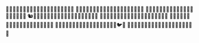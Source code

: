 🌳🌳🌳🌳🌳🌳🌳🌳🌳🌳🌳🌳🌳🌳🌳🌳🌳🌳🌳🌳
🌳🌳🌳🌳🌳🌳🌳🌳🌳🌳🌳🌳🌳🌳🌳🌳🌳🌳🌳🌳
🌳🌳🐹🌳🌳🌳🌳🌳🌳🌳🌳🌳🌳🌳🌳🌳🌳🌳🌳🌳
🐿🦉🌳🌳🌳🌳🌳🌳🌳🍁🌳🌳🌳🌳🌳🌳🌳🌳🌳🌳
🌳🌳🌳🌳🌳🌳🐢🌳🌳🌳🐝🌳🌳🍄🌳🌳🌳🌳🌳🌳
🌳🌳🌳🌳🌳🌳🌳🌳🌳🌳🌳🌳🌳🌳🌳🌳🌳🌳🌳🌳
🌳🌳🌳🌳🐣🌳🌳🌳🌳🌳🌳🌳🌳🌳🌳🌳🌳🌳🐦🌳
🌳🌳🌳🌳🌳🌳🐝🌳🌳🌳🌳🌳🌳🌳🌳🌳🌳🌳🌳🌳
